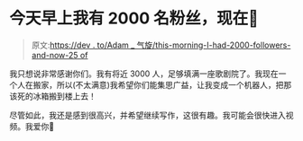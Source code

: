 # 今天早上我有 2000 名粉丝，现在🤯

> 原文:[https://dev . to/Adam _ 气旋/this-morning-I-had-2000-followers-and-now-25 of](https://dev.to/adam_cyclones/this-morning-i-had-2000-followers-and-now-25of)

我只想说非常感谢你们。我有将近 3000 人，足够填满一座歌剧院了。我现在一个人在搬家，所以(不太满意)我希望你们能集思广益，让我变成一个机器人，把那该死的冰箱搬到楼上去！

尽管如此，我还是感到很高兴，并希望继续写作，这很有趣。我可能会很快进入视频。我爱你🥰